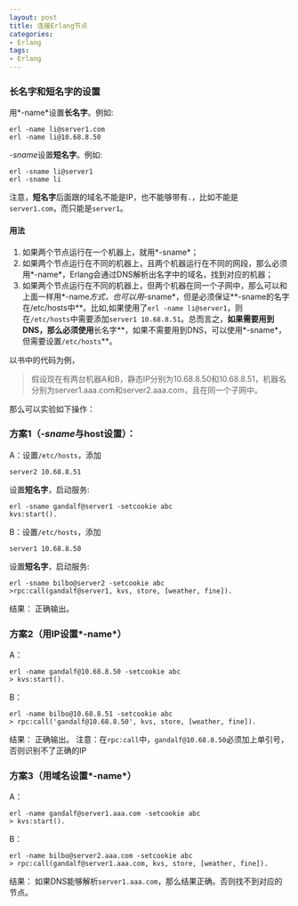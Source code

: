 ```yaml
---
layout: post
title: 连接Erlang节点
categories:
- Erlang
tags:
- Erlang
---
```

### **长名字**和**短名字**的设置

用*-name*设置**长名字**。例如:

```
erl -name li@server1.com    
erl -name li@10.68.8.50
```

*-sname*设置**短名字**。例如:

```
erl -sname li@server1
erl -sname li    
```

注意，**短名字**后面跟的域名不能是IP，也不能够带有```.```，比如不能是```server1.com```，而只能是```server1```。

#### 用法

1. 如果两个节点运行在一个机器上，就用*-sname*；
2. 如果两个节点运行在不同的机器上，且两个机器运行在不同的网段，那么必须用*-name*，Erlang会通过DNS解析出名字中的域名，找到对应的机器；
3. 如果两个节点运行在不同的机器上，但两个机器在同一个子网中，那么可以和上面一样用*-name*方式，也可以用*-sname*，但是必须保证**-sname的名字在/etc/hosts中**。比如,如果使用了```erl -name li@server1```，则在```/etc/hosts```中需要添加```server1 10.68.8.51```。总而言之，**如果需要用到DNS，那么必须使用**长名字**，如果不需要用到DNS，可以使用*-sname*，但需要设置```/etc/hosts```**。


以书中的代码为例，

> 假设现在有两台机器A和B，静态IP分别为10.68.8.50和10.68.8.51，机器名分别为server1.aaa.com和server2.aaa.com，且在同一个子网中。

那么可以实验如下操作：


### 方案1（*-sname*与host设置）：
A：设置```/etc/hosts```，添加 

``` 
server2 10.68.8.51
```
设置**短名字**，启动服务:

```
erl -sname gandalf@server1 -setcookie abc
kvs:start().
```

B：设置```/etc/hosts```，添加 

```
server1 10.68.8.50
```

设置**短名字**，启动服务:

```
erl -sname bilbo@server2 -setcookie abc
>rpc:call(gandalf@server1, kvs, store, [weather, fine]).
```

结果： 正确输出。

### 方案2（用IP设置*-name*）
A：

```
erl -name gandalf@10.68.8.50 -setcookie abc
> kvs:start().
```

B：

```
erl -name bilbo@10.68.8.51 -setcookie abc
> rpc:call('gandalf@10.68.8.50', kvs, store, [weather, fine]).
```

结果： 正确输出。
注意：在```rpc:call```中，```gandalf@10.68.8.50```必须加上单引号，否则识别不了正确的IP

### 方案3（用域名设置*-name*）
A：

```
erl -name gandalf@server1.aaa.com -setcookie abc
> kvs:start().
```

B：

```
erl -name bilbo@server2.aaa.com -setcookie abc
> rpc:call(gandalf@server1.aaa.com, kvs, store, [weather, fine]).
```

结果： 如果DNS能够解析```server1.aaa.com```，那么结果正确。否则找不到对应的节点。
